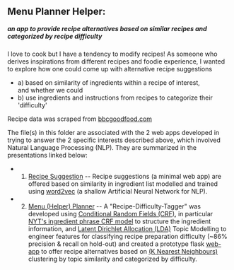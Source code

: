 ## Menu Planner Helper:   
***an app to provide recipe alternatives based on similar recipes and categorized by recipe difficulty***
###  

I love to cook but I have a tendency to modify recipes!
As someone who derives inspirations from different recipes and foodie experience, I wanted to explore how one could come up with alternative recipe suggestions 
- a) based on similarity of ingredients within a recipe of interest,   
and whether we could  
- b) use ingredients and instructions from recipes to categorize their 'difficulty'

Recipe data was scraped from [bbcgoodfood.com](www.bbcgoodfood.com)

The file(s) in this folder are associated with the 2 web apps developed in trying to answer the 2 specific interests described above, which involved Natural Language Processing (NLP). They are summarized in the presentations linked below:  
- 1) [Recipe Suggestion](https://github.com/hengrumay/metis_project_recipes/blob/master/docs/RecipeSuggestor.pptx.pdf) -- Recipe suggestions (a minimal web app) are offered based on similarity in ingredient list modelled and trained using [word2vec](https://code.google.com/archive/p/word2vec/) (a shallow Artificial Neural Network for NLP).   

- 2) [Menu (Helper) Planner](https://github.com/hengrumay/metis_project_recipes/blob/master/docs/H-RM_MenuHelper_v2.pdf) -- A "Recipe-Difficulty-Tagger" was developed using [Conditional Random Fields (CRF)](http://homepages.inf.ed.ac.uk/csutton/publications/crftutv2.pdf), in particular [NYT's ingredient phrase CRF model](https://open.blogs.nytimes.com/2016/04/27/structured-ingredients-data-tagging/) to structure the ingredient information, and [Latent Dirichlet Allocation (LDA)](http://www.cs.princeton.edu/~blei/papers/Blei2012.pdf) Topic Modelling to engineer features for classifying recipe preparation difficulty (~86% precision & recall on hold-out) and created a prototype flask [web-app](http://bit.ly/menuplannerhelper) to offer recipe alternatives based on [(K Nearest Neighbours)](https://en.wikipedia.org/wiki/K-nearest_neighbors_algorithm) clustering by topic similarity and categorized by difficulty.  
